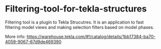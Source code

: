 # Filtering-tool-for-tekla-structures
Filtering tool is a plugin to Tekla Strucutres. It is an application to fast filtering model views and making selection filters based on model phases.

More info:
https://warehouse.tekla.com/#!/catalog/details/1bb17384-ba70-4059-9067-67d9de469390
